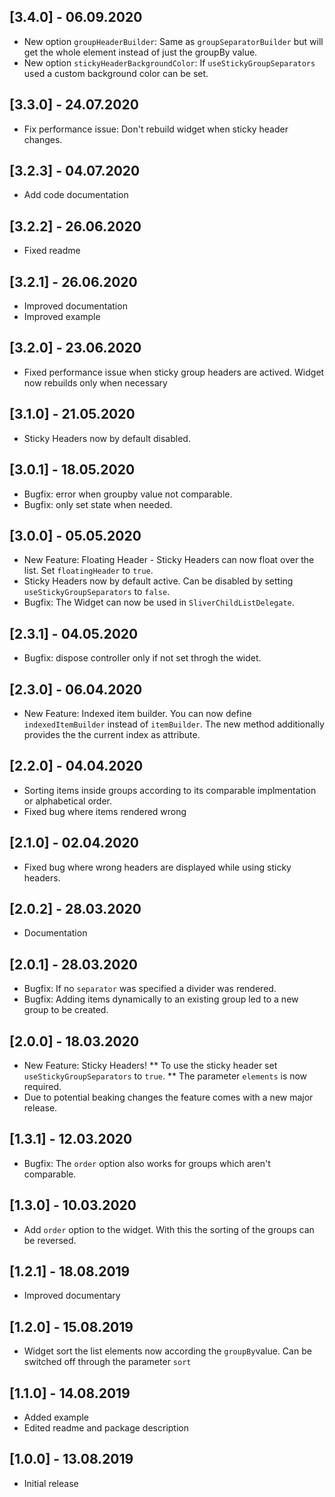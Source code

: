## [3.4.0] - 06.09.2020

* New option `groupHeaderBuilder`: Same as `groupSeparatorBuilder` but will get the whole element instead of just the groupBy value.
* New option `stickyHeaderBackgroundColor`: If `useStickyGroupSeparators` used a custom background color can be set.

## [3.3.0] - 24.07.2020

* Fix performance issue: Don't rebuild widget when sticky header changes.

## [3.2.3] - 04.07.2020

* Add code documentation

## [3.2.2] - 26.06.2020

* Fixed readme

## [3.2.1] - 26.06.2020

* Improved documentation
* Improved example

## [3.2.0] - 23.06.2020

* Fixed performance issue when sticky group headers are actived. Widget now rebuilds only when necessary

## [3.1.0] - 21.05.2020

* Sticky Headers now by default disabled.

## [3.0.1] - 18.05.2020

* Bugfix: error when groupby value not comparable. 
* Bugfix: only set state when needed.

## [3.0.0] - 05.05.2020

* New Feature: Floating Header - Sticky Headers can now float over the list. Set `floatingHeader` to `true`. 
* Sticky Headers now by default active. Can be disabled by setting `useStickyGroupSeparators` to `false`. 
* Bugfix: The Widget can now be used in `SliverChildListDelegate`.

## [2.3.1] - 04.05.2020

* Bugfix: dispose controller only if not set throgh the widet. 

## [2.3.0] - 06.04.2020

* New Feature: Indexed item builder. You can now define `indexedItemBuilder` instead of `itemBuilder`. The new method additionally provides the the current index as attribute. 

## [2.2.0] - 04.04.2020

* Sorting items inside groups according to its comparable implmentation or alphabetical order.
* Fixed bug where items rendered wrong

## [2.1.0] - 02.04.2020

* Fixed bug where wrong headers are displayed while using sticky headers.

## [2.0.2] - 28.03.2020

* Documentation

## [2.0.1] - 28.03.2020

* Bugfix: If no `separator` was specified a divider was rendered.
* Bugfix: Adding items dynamically to an existing group led to a new group to be created.

## [2.0.0] - 18.03.2020

* New Feature: Sticky Headers!
** To use the sticky header set `useStickyGroupSeparators` to `true`.
** The parameter `elements` is now required.
* Due to potential beaking changes the feature comes with a new major release.

## [1.3.1] - 12.03.2020

* Bugfix: The `order` option also works for groups which aren't comparable.

## [1.3.0] - 10.03.2020

* Add `order` option to the widget. With this the sorting of the groups can be reversed.

## [1.2.1] - 18.08.2019

* Improved documentary

## [1.2.0] - 15.08.2019

* Widget sort the list elements now according the `groupBy`value. Can be switched off through the parameter `sort`

## [1.1.0] - 14.08.2019

* Added example
* Edited readme and package description

## [1.0.0] - 13.08.2019

* Initial release